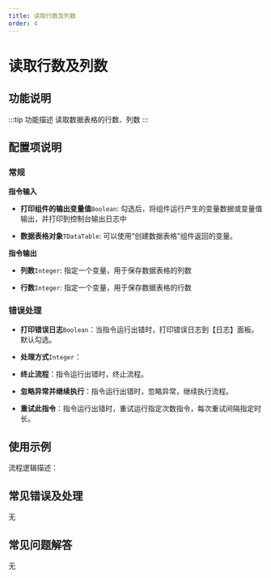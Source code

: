 ```yaml
---
title: 读取行数及列数
order: 4
---
```


# 读取行数及列数

## 功能说明

:::tip 功能描述
读取数据表格的行数、列数
:::

## 配置项说明

### 常规

**指令输入**

- **打印组件的输出变量值**`Boolean`: 勾选后，将组件运行产生的变量数据或变量值输出，并打印到控制台输出日志中

- **数据表格对象**`TDataTable`: 可以使用“创建数据表格”组件返回的变量。


**指令输出**

- **列数**`Integer`: 指定一个变量，用于保存数据表格的列数

- **行数**`Integer`: 指定一个变量，用于保存数据表格的行数

### 错误处理

- **打印错误日志**`Boolean`：当指令运行出错时，打印错误日志到【日志】面板。默认勾选。

- **处理方式**`Integer`：

 - **终止流程**：指令运行出错时，终止流程。

 - **忽略异常并继续执行**：指令运行出错时，忽略异常，继续执行流程。

 - **重试此指令**：指令运行出错时，重试运行指定次数指令，每次重试间隔指定时长。

## 使用示例

流程逻辑描述：

## 常见错误及处理

无

## 常见问题解答

无

